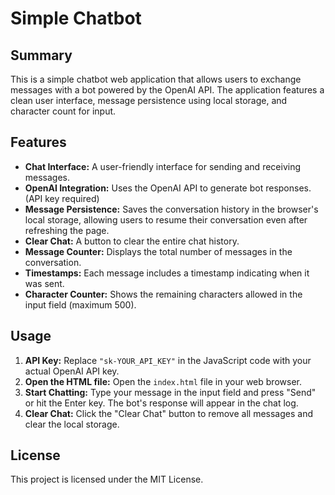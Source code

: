 # Simple Chatbot

## Summary

This is a simple chatbot web application that allows users to exchange messages with a bot powered by the OpenAI API. The application features a clean user interface, message persistence using local storage, and character count for input.

## Features

-   **Chat Interface:** A user-friendly interface for sending and receiving messages.
-   **OpenAI Integration:** Uses the OpenAI API to generate bot responses. (API key required)
-   **Message Persistence:** Saves the conversation history in the browser's local storage, allowing users to resume their conversation even after refreshing the page.
-   **Clear Chat:** A button to clear the entire chat history.
-   **Message Counter:** Displays the total number of messages in the conversation.
-   **Timestamps:** Each message includes a timestamp indicating when it was sent.
-   **Character Counter:** Shows the remaining characters allowed in the input field (maximum 500).

## Usage

1.  **API Key:** Replace `"sk-YOUR_API_KEY"` in the JavaScript code with your actual OpenAI API key.
2.  **Open the HTML file:** Open the `index.html` file in your web browser.
3.  **Start Chatting:** Type your message in the input field and press "Send" or hit the Enter key. The bot's response will appear in the chat log.
4.  **Clear Chat:** Click the "Clear Chat" button to remove all messages and clear the local storage.

## License

This project is licensed under the MIT License.